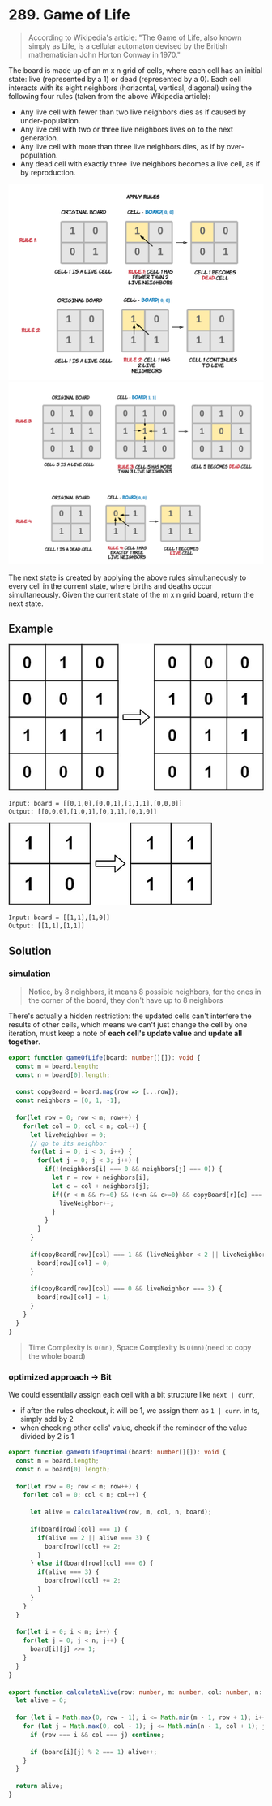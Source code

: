# 289. Game of Life

> According to Wikipedia's article: "The Game of Life, also known simply as Life, is a cellular automaton devised by the British mathematician John Horton Conway in 1970."

The board is made up of an m x n grid of cells, 
where each cell has an initial state: live (represented by a 1) or dead (represented by a 0). 
Each cell interacts with its eight neighbors (horizontal, vertical, diagonal) using the following four rules (taken from the above Wikipedia article):

* Any live cell with fewer than two live neighbors dies as if caused by under-population.
* Any live cell with two or three live neighbors lives on to the next generation.
* Any live cell with more than three live neighbors dies, as if by over-population.
* Any dead cell with exactly three live neighbors becomes a live cell, as if by reproduction.

![game-of-life-1](../../../static/img/array/Game_of_life_1.png)
![game-of-life-1](../../../static/img/array/Game_of_life_2.png)

The next state is created by applying the above rules simultaneously to every cell in the current state, where births and deaths occur simultaneously. 
Given the current state of the m x n grid board, return the next state.


## Example
![example-one](../../../static/img/array/289-example-1.jpg)
```
Input: board = [[0,1,0],[0,0,1],[1,1,1],[0,0,0]]
Output: [[0,0,0],[1,0,1],[0,1,1],[0,1,0]]
```

![example-two](../../../static/img/array/289-example-2.jpg)
```
Input: board = [[1,1],[1,0]]
Output: [[1,1],[1,1]]
```

## Solution

### simulation
> Notice, by 8 neighbors, it means 8 possible neighbors, for the ones in the corner of the board, they don't have up to 8 neighbors

There's actually a hidden restriction: the updated cells can't interfere the results of other cells, which means we can't just change the cell by one iteration, must keep a note of **each cell's update value** and **update all together**. 

```ts
export function gameOfLife(board: number[][]): void {
  const m = board.length;
  const n = board[0].length;

  const copyBoard = board.map(row => [...row]);
  const neighbors = [0, 1, -1];

  for(let row = 0; row < m; row++) {
    for(let col = 0; col < n; col++) {
      let liveNeighbor = 0;
      // go to its neighbor
      for(let i = 0; i < 3; i++) {
        for(let j = 0; j < 3; j++) {
          if(!(neighbors[i] === 0 && neighbors[j] === 0)) {
            let r = row + neighbors[i];
            let c = col + neighbors[j];
            if((r < m && r>=0) && (c<n && c>=0) && copyBoard[r][c] === 1) {
              liveNeighbor++;
            }
          }
        }
      }

      if(copyBoard[row][col] === 1 && (liveNeighbor < 2 || liveNeighbor > 3)) {
        board[row][col] = 0;
      }

      if(copyBoard[row][col] === 0 && liveNeighbor === 3) {
        board[row][col] = 1;
      }
    }
  }
}
```
> Time Complexity is `O(mn)`, Space Complexity is `O(mn)`(need to copy the whole board)

### optimized approach -> Bit

We could essentially assign each cell with a bit structure like `next | curr`, 
* if after the rules checkout, it will be 1, we assign them as `1 | curr`. in ts, simply add by 2
* when checking other cells' value, check if the reminder of the value divided by 2 is 1


```ts
export function gameOfLifeOptimal(board: number[][]): void {
  const m = board.length;
  const n = board[0].length;

  for(let row = 0; row < m; row++) {
    for(let col = 0; col < n; col++) {

      let alive = calculateAlive(row, m, col, n, board);

      if(board[row][col] === 1) {
        if(alive == 2 || alive === 3) {
          board[row][col] += 2;
        }
      } else if(board[row][col] === 0) {
        if(alive === 3) {
          board[row][col] += 2;
        }
      }
    }
  }

  for(let i = 0; i < m; i++) {
    for(let j = 0; j < n; j++) {
      board[i][j] >>= 1;
    }
  }
}

export function calculateAlive(row: number, m: number, col: number, n: number, board: number[][]) {
  let alive = 0;

  for (let i = Math.max(0, row - 1); i <= Math.min(m - 1, row + 1); i++) {
    for (let j = Math.max(0, col - 1); j <= Math.min(n - 1, col + 1); j++) {
      if (row === i && col === j) continue;

      if (board[i][j] % 2 === 1) alive++;
    }
  }

  return alive;
}
```


